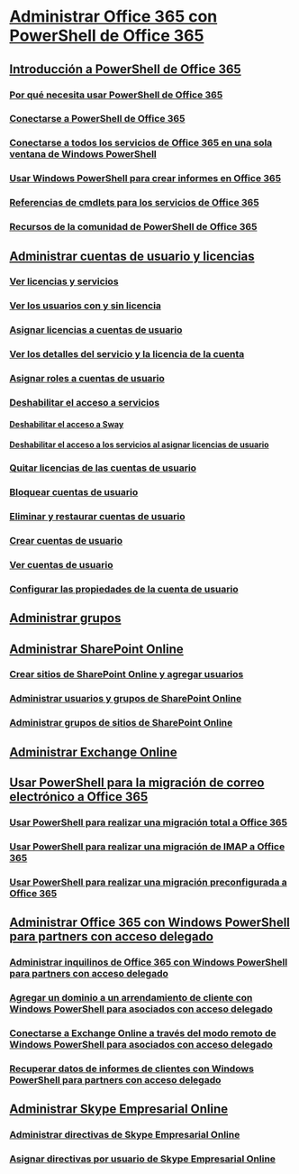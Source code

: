 
# [Administrar Office 365 con PowerShell de Office 365](manage-office-365-with-office-365-powershell.md)
## [Introducción a PowerShell de Office 365](getting-started-with-office-365-powershell.md)
### [Por qué necesita usar PowerShell de Office 365](why-you-need-to-use-office-365-powershell.md)
### [Conectarse a PowerShell de Office 365](connect-to-office-365-powershell.md)
### [Conectarse a todos los servicios de Office 365 en una sola ventana de Windows PowerShell](connect-to-all-office-365-services-in-a-single-windows-powershell-window.md)
### [Usar Windows PowerShell para crear informes en Office 365](use-windows-powershell-to-create-reports-in-office-365.md)
### [Referencias de cmdlets para los servicios de Office 365](cmdlet-references-for-office-365-services.md)
### [Recursos de la comunidad de PowerShell de Office 365](office-365-powershell-community-resources.md)
## [Administrar cuentas de usuario y licencias](manage-user-accounts-and-licenses-with-office-365-powershell.md)
### [Ver licencias y servicios](view-licenses-and-services-with-office-365-powershell.md)
### [Ver los usuarios con y sin licencia](view-licensed-and-unlicensed-users-with-office-365-powershell.md)
### [Asignar licencias a cuentas de usuario](assign-licenses-to-user-accounts-with-office-365-powershell.md)
### [Ver los detalles del servicio y la licencia de la cuenta](view-account-license-and-service-details-with-office-365-powershell.md)
### [Asignar roles a cuentas de usuario](assign-roles-to-user-accounts-with-office-365-powershell.md)
### [Deshabilitar el acceso a servicios](disable-access-to-services-with-office-365-powershell.md)
#### [Deshabilitar el acceso a Sway](disable-access-to-sway-with-office-365-powershell.md)
#### [Deshabilitar el acceso a los servicios al asignar licencias de usuario](disable-access-to-services-while-assigning-user-licenses.md)
### [Quitar licencias de las cuentas de usuario](remove-licenses-from-user-accounts-with-office-365-powershell.md)
### [Bloquear cuentas de usuario](block-user-accounts-with-office-365-powershell.md)
### [Eliminar y restaurar cuentas de usuario](delete-and-restore-user-accounts-with-office-365-powershell.md)
### [Crear cuentas de usuario](create-user-accounts-with-office-365-powershell.md)
### [Ver cuentas de usuario](view-user-accounts-with-office-365-powershell.md)
### [Configurar las propiedades de la cuenta de usuario](configure-user-account-properties-with-office-365-powershell.md)
## [Administrar grupos](manage-office-365-groups-with-powershell.md)
## [Administrar SharePoint Online](manage-sharepoint-online-with-office-365-powershell.md)
### [Crear sitios de SharePoint Online y agregar usuarios](create-sharepoint-sites-and-add-users-with-powershell.md)
### [Administrar usuarios y grupos de SharePoint Online](manage-sharepoint-users-and-groups-with-powershell.md)
### [Administrar grupos de sitios de SharePoint Online](manage-sharepoint-site-groups-with-powershell.md)
## [Administrar Exchange Online](manage-exchange-online-with-office-365-powershell.md)
## [Usar PowerShell para la migración de correo electrónico a Office 365](use-powershell-for-email-migration-to-office-365.md)
### [Usar PowerShell para realizar una migración total a Office 365](use-powershell-to-perform-a-cutover-migration-to-office-365.md)
### [Usar PowerShell para realizar una migración de IMAP a Office 365](use-powershell-to-perform-an-imap-migration-to-office-365.md)
### [Usar PowerShell para realizar una migración preconfigurada a Office 365](use-powershell-to-perform-a-staged-migration-to-office-365.md)
## [Administrar Office 365 con Windows PowerShell para partners con acceso delegado](manage-office-365-with-windows-powershell-for-delegated-access-permissions-dap-p.md)
### [Administrar inquilinos de Office 365 con Windows PowerShell para partners con acceso delegado](manage-office-365-tenants-with-windows-powershell-for-delegated-access-permissio.md)
### [Agregar un dominio a un arrendamiento de cliente con Windows PowerShell para asociados con acceso delegado](add-a-domain-to-a-client-tenancy-with-windows-powershell-for-delegated-access-pe.md)
### [Conectarse a Exchange Online a través del modo remoto de Windows PowerShell para asociados con acceso delegado](connect-to-exchange-online-tenants-with-remote-windows-powershell-for-delegated.md)
### [Recuperar datos de informes de clientes con Windows PowerShell para partners con acceso delegado](retrieve-customer-tenant-reporting-data-with-windows-powershell-for-delegated-ac.md)
## [Administrar Skype Empresarial Online](manage-skype-for-business-online-with-office-365-powershell.md)
### [Administrar directivas de Skype Empresarial Online](manage-skype-for-business-online-policies-with-office-365-powershell.md)
### [Asignar directivas por usuario de Skype Empresarial Online](assign-per-user-skype-for-business-online-policies-with-office-365-powershell.md)

